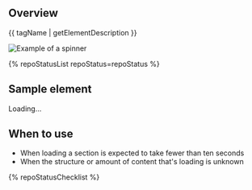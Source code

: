 ## Overview

{{ tagName | getElementDescription }}

<uxdot-example width-adjustment="184px">
  <img src="{{ './spinner-sample.png' | url }}" alt="Example of a spinner">
</uxdot-example>

{% repoStatusList repoStatus=repoStatus %}


## Sample element

<rh-spinner>Loading...</rh-spinner>

## When to use

  - When loading a section is expected to take fewer than ten seconds
  - When the structure or amount of content that's loading is unknown


{% repoStatusChecklist %}
